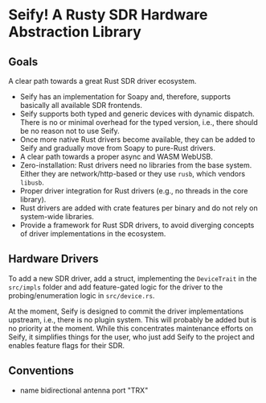 # Seify! A Rusty SDR Hardware Abstraction Library

## Goals

A clear path towards a great Rust SDR driver ecosystem.

- Seify has an implementation for Soapy and, therefore, supports basically all available SDR frontends.
- Seify supports both typed and generic devices with dynamic dispatch. There is no or minimal overhead for the typed version, i.e., there should be no reason not to use Seify.
- Once more native Rust drivers become available, they can be added to Seify and gradually move from Soapy to pure-Rust drivers.
- A clear path towards a proper async and WASM WebUSB.
- Zero-installation: Rust drivers need no libraries from the base system. Either they are network/http-based or they use `rusb`, which vendors `libusb`.
- Proper driver integration for Rust drivers (e.g., no threads in the core library).
- Rust drivers are added with crate features per binary and do not rely on system-wide libraries.  
- Provide a framework for Rust SDR drivers, to avoid diverging concepts of driver implementations in the ecosystem.

## Hardware Drivers

To add a new SDR driver, add a struct, implementing the `DeviceTrait` in the `src/impls` folder and add feature-gated logic for the driver to the probing/enumeration logic in `src/device.rs`.

At the moment, Seify is designed to commit the driver implementations upstream, i.e., there is no plugin system.
This will probably be added but is no priority at the moment.
While this concentrates maintenance efforts on Seify, it simplifies things for the user, who just add Seify to the project and enables feature flags for their SDR.

## Conventions

- name bidirectional antenna port "TRX"
